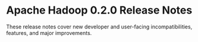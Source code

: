 # Apache Hadoop  0.2.0 Release Notes

These release notes cover new developer and user-facing incompatibilities, features, and major improvements.



